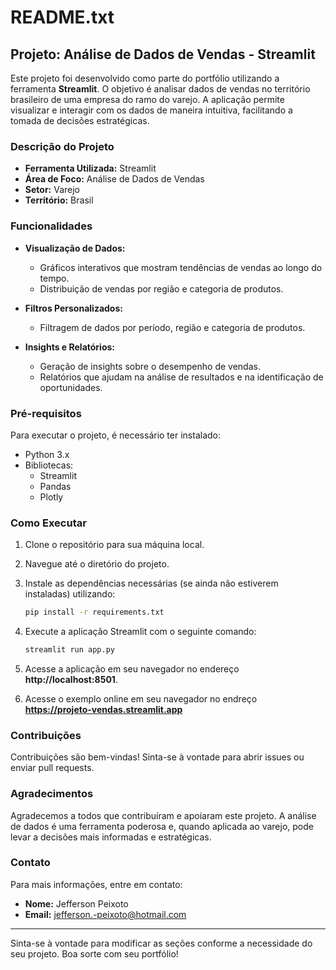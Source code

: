 # README.txt

## Projeto: Análise de Dados de Vendas - Streamlit

Este projeto foi desenvolvido como parte do portfólio utilizando a ferramenta **Streamlit**. O objetivo é analisar dados de vendas no território brasileiro de uma empresa do ramo do varejo. A aplicação permite visualizar e interagir com os dados de maneira intuitiva, facilitando a tomada de decisões estratégicas.

### Descrição do Projeto

- **Ferramenta Utilizada:** Streamlit
- **Área de Foco:** Análise de Dados de Vendas
- **Setor:** Varejo
- **Território:** Brasil

### Funcionalidades

- **Visualização de Dados:**
  - Gráficos interativos que mostram tendências de vendas ao longo do tempo.
  - Distribuição de vendas por região e categoria de produtos.

- **Filtros Personalizados:**
  - Filtragem de dados por período, região e categoria de produtos.

- **Insights e Relatórios:**
  - Geração de insights sobre o desempenho de vendas.
  - Relatórios que ajudam na análise de resultados e na identificação de oportunidades.

### Pré-requisitos

Para executar o projeto, é necessário ter instalado:

- Python 3.x
- Bibliotecas:
  - Streamlit
  - Pandas
  - Plotly

### Como Executar

1. Clone o repositório para sua máquina local.
2. Navegue até o diretório do projeto.
3. Instale as dependências necessárias (se ainda não estiverem instaladas) utilizando:
   ```bash
   pip install -r requirements.txt
   ```
4. Execute a aplicação Streamlit com o seguinte comando:
   ```bash
   streamlit run app.py
   ```
5. Acesse a aplicação em seu navegador no endereço **http://localhost:8501**.

6. Acesse o exemplo online em seu navegador no endreço **https://projeto-vendas.streamlit.app**
### Contribuições

Contribuições são bem-vindas! Sinta-se à vontade para abrir issues ou enviar pull requests. 

### Agradecimentos

Agradecemos a todos que contribuíram e apoiaram este projeto. A análise de dados é uma ferramenta poderosa e, quando aplicada ao varejo, pode levar a decisões mais informadas e estratégicas.

### Contato

Para mais informações, entre em contato:
- **Nome:** Jefferson Peixoto
- **Email:** jefferson.-peixoto@hotmail.com

---

Sinta-se à vontade para modificar as seções conforme a necessidade do seu projeto. Boa sorte com seu portfólio!
